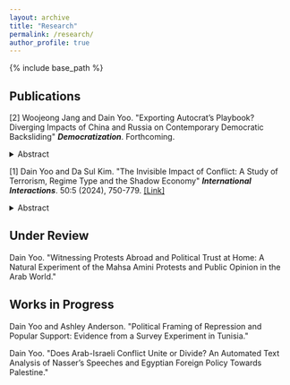 ```yaml
---
layout: archive
title: "Research"
permalink: /research/
author_profile: true
---
```



{% include base_path %}

## Publications
[2] Woojeong Jang and Dain Yoo. "Exporting Autocrat’s Playbook? Diverging Impacts of China and Russia on Contemporary Democratic Backsliding" **_Democratization_**. Forthcoming. 
<details>
  <summary>Abstract</summary>
What roles do China and Russia play in contemporary backsliding? Under what conditions do they succeed or fail in spreading illiberal practices? Conducting difference-in-differences analyses, we contend that Chinese governance model, digital authoritarianism, has increasingly spread to the periphery of the dominant international order after 2014 while the Russian model of super-presidentialism, once prevalent in the former Soviet bloc, has experienced significant setbacks after 2014 due to Russia’s growing reputation as a security threat. 
</details>

[1] Dain Yoo and Da Sul Kim. "The Invisible Impact of Conflict: A Study of Terrorism, Regime Type and the Shadow Economy" **_International Interactions_**. 50:5 (2024), 750-779. [[Link]](https://www.tandfonline.com/doi/full/10.1080/03050629.2024.2374364) 
<details>
  <summary>Abstract</summary>
Does terrorism contribute to the growth of the shadow economy? Employing data on terrorism and the shadow economies of 116 countries from 1990 to 2017, we demonstrate that terrorism results in an increase in the size of the shadow economy and that the effect is larger in autocracies. We argue that political instability caused by terrorism leads to the erosion of institutional trust and social capital. Furthermore, ineffective and repressive counterterrorism measures in autocracies further hamper the economic pursuits of individuals, businesses, and foreign investors, which facilitates engagement in informal economic activities. We use the generalized method of moments to deal with the endogeneity, which supports the findings.
</details>

## Under Review 
Dain Yoo. "Witnessing Protests Abroad and Political Trust at Home: A Natural Experiment of the Mahsa Amini Protests and Public Opinion in the Arab World."

## Works in Progress
Dain Yoo and Ashley Anderson. "Political Framing of Repression and Popular Support: Evidence from a Survey Experiment in Tunisia."
 
Dain Yoo. "Does Arab-Israeli Conflict Unite or Divide? An Automated Text Analysis of Nasser’s Speeches and Egyptian Foreign Policy Towards Palestine." 
  
